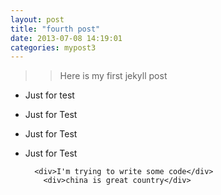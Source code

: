 ```yaml
---  
layout: post  
title: "fourth post"  
date: 2013-07-08 14:19:01  
categories: mypost3  
---  
```

  
>> Here is my first jekyll post  
  
+ Just for test  
* Just for Test 
* Just for Test 
* Just for Test
  
        <div>I'm trying to write some code</div>
		  <div>china is great country</div>